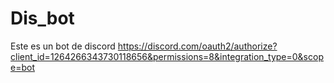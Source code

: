 # Dis_bot
Este es un bot de discord
https://discord.com/oauth2/authorize?client_id=1264266343730118656&permissions=8&integration_type=0&scope=bot
